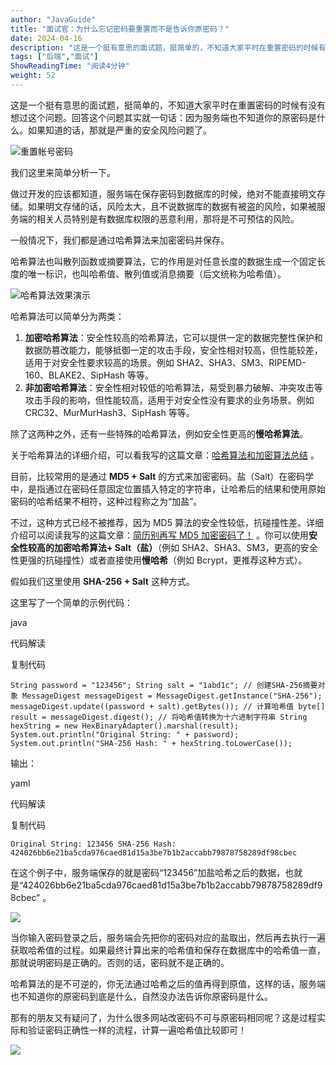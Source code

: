 ```yaml
---
author: "JavaGuide"
title: "面试官：为什么忘记密码要重置而不是告诉你原密码？"
date: 2024-04-16
description: "这是一个挺有意思的面试题，挺简单的，不知道大家平时在重置密码的时候有没有想过这个问题。回答这个问题其实就一句话：因为服务端也不知道你的原密码是什么。如果知道的话，那就是严重的安全风险问题了。我们这里"
tags: ["后端","面试"]
ShowReadingTime: "阅读4分钟"
weight: 52
---
```

这是一个挺有意思的面试题，挺简单的，不知道大家平时在重置密码的时候有没有想过这个问题。回答这个问题其实就一句话：因为服务端也不知道你的原密码是什么。如果知道的话，那就是严重的安全风险问题了。

![重置帐号密码](https://p3-juejin.byteimg.com/tos-cn-i-k3u1fbpfcp/f57840a6196042a09dbbeacf2188eafc~tplv-k3u1fbpfcp-jj-mark:3024:0:0:0:q75.awebp#?w=639&h=398&s=30310&e=png&b=fefefe)

我们这里来简单分析一下。

做过开发的应该都知道，服务端在保存密码到数据库的时候，绝对不能直接明文存储。如果明文存储的话，风险太大，且不说数据库的数据有被盗的风险，如果被服务端的相关人员特别是有数据库权限的恶意利用，那将是不可预估的风险。

一般情况下，我们都是通过哈希算法来加密密码并保存。

哈希算法也叫散列函数或摘要算法，它的作用是对任意长度的数据生成一个固定长度的唯一标识，也叫哈希值、散列值或消息摘要（后文统称为哈希值）。

![哈希算法效果演示](https://p3-juejin.byteimg.com/tos-cn-i-k3u1fbpfcp/c44c2c2024d3412a969576535b102302~tplv-k3u1fbpfcp-jj-mark:3024:0:0:0:q75.awebp#?w=711&h=321&s=18502&e=png&b=f6fff8)

哈希算法可以简单分为两类：

1.  **加密哈希算法**：安全性较高的哈希算法，它可以提供一定的数据完整性保护和数据防篡改能力，能够抵御一定的攻击手段，安全性相对较高，但性能较差，适用于对安全性要求较高的场景。例如 SHA2、SHA3、SM3、RIPEMD-160、BLAKE2、SipHash 等等。
2.  **非加密哈希算法**：安全性相对较低的哈希算法，易受到暴力破解、冲突攻击等攻击手段的影响，但性能较高，适用于对安全性没有要求的业务场景。例如 CRC32、MurMurHash3、SipHash 等等。

除了这两种之外，还有一些特殊的哈希算法，例如安全性更高的**慢哈希算法**。

关于哈希算法的详细介绍，可以看我写的这篇文章：[哈希算法和加密算法总结](https://link.juejin.cn?target=https%3A%2F%2Fjavaguide.cn%2Fsystem-design%2Fsecurity%2Fencryption-algorithms.html "https://javaguide.cn/system-design/security/encryption-algorithms.html") 。

目前，比较常用的是通过 **MD5 + Salt** 的方式来加密密码。盐（Salt）在密码学中，是指通过在密码任意固定位置插入特定的字符串，让哈希后的结果和使用原始密码的哈希结果不相符，这种过程称之为“加盐”。

不过，这种方式已经不被推荐，因为 MD5 算法的安全性较低，抗碰撞性差。详细介绍可以阅读我写的这篇文章：[简历别再写 MD5 加密密码了！](https://link.juejin.cn?target=https%3A%2F%2Fmp.weixin.qq.com%2Fs%2FTcGnktKbZK9hrvNvvO7kgQ "https://mp.weixin.qq.com/s/TcGnktKbZK9hrvNvvO7kgQ") 。你可以使用**安全性较高的加密哈希算法+ Salt（盐）**（例如 SHA2、SHA3、SM3，更高的安全性更强的抗碰撞性）或者直接使用**慢哈希**（例如 Bcrypt，更推荐这种方式）。

假如我们这里使用 **SHA-256 + Salt** 这种方式。

这里写了一个简单的示例代码：

java

 代码解读

复制代码

`String password = "123456"; String salt = "1abd1c"; // 创建SHA-256摘要对象 MessageDigest messageDigest = MessageDigest.getInstance("SHA-256"); messageDigest.update((password + salt).getBytes()); // 计算哈希值 byte[] result = messageDigest.digest(); // 将哈希值转换为十六进制字符串 String hexString = new HexBinaryAdapter().marshal(result); System.out.println("Original String: " + password); System.out.println("SHA-256 Hash: " + hexString.toLowerCase());`

输出：

yaml

 代码解读

复制代码

`Original String: 123456 SHA-256 Hash: 424026bb6e21ba5cda976caed81d15a3be7b1b2accabb79878758289df98cbec`

在这个例子中，服务端保存的就是密码“123456”加盐哈希之后的数据，也就是“424026bb6e21ba5cda976caed81d15a3be7b1b2accabb79878758289df98cbec” 。

![](https://p3-juejin.byteimg.com/tos-cn-i-k3u1fbpfcp/62e4d41f04f3433d965306b14c661dea~tplv-k3u1fbpfcp-jj-mark:3024:0:0:0:q75.awebp#?w=650&h=300&s=10957&e=png&b=f6fff8)

当你输入密码登录之后，服务端会先把你的密码对应的盐取出，然后再去执行一遍获取哈希值的过程。如果最终计算出来的哈希值和保存在数据库中的哈希值一直，那就说明密码是正确的。否则的话，密码就不是正确的。

哈希算法的是不可逆的，你无法通过哈希之后的值再得到原值，这样的话，服务端也不知道你的原密码到底是什么，自然没办法告诉你原密码是什么。

那有的朋友又有疑问了，为什么很多网站改密码不可与原密码相同呢？这是过程实际和验证密码正确性一样的流程，计算一遍哈希值比较即可！

![](https://p6-juejin.byteimg.com/tos-cn-i-k3u1fbpfcp/bd83ebb556594518ad62668f37f6c9cb~tplv-k3u1fbpfcp-jj-mark:3024:0:0:0:q75.awebp#?w=1200&h=380&s=163752&e=png&b=fdfdfd)